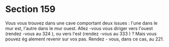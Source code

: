 # Section 159

Vous vous trouvez dans une cave comportant deux issues : l'une
dans le mur est, l'autre dans le mur ouest. Allez -vous vous diriger
vers l'ouest (rendez -vous au 324 ), ou vers l'est (rendez -vous au
333 ) ? Mais vous pouvez ég alement revenir sur vos pas. Rendez -
vous, dans ce cas, au 221.